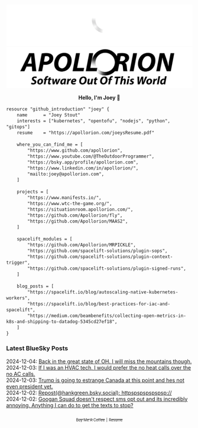 ![Personal Website](https://raw.githubusercontent.com/Apollorion/apollorion/main/logos/new-large-white-transparent.png#gh-dark-mode-only)![Personal Website](https://raw.githubusercontent.com/Apollorion/apollorion/main/logos/new-large-black-transparent.png#gh-light-mode-only)

<p align="center">
    <b>Hello, I'm Joey 👋</b>
</p>

```hcl
resource "github_introduction" "joey" {
    name      = "Joey Stout"
    interests = ["kubernetes", "opentofu", "nodejs", "python", "gitops"]
    resume    = "https://apollorion.com/joeysResume.pdf"

    where_you_can_find_me = [
        "https://www.github.com/apollorion",
        "https://www.youtube.com/@TheOutdoorProgrammer",
        "https://bsky.app/profile/apollorion.com",
        "https://www.linkedin.com/in/apollorion/",
        "mailto:joey@apollorion.com",
    ]

    projects = [
        "https://www.manifests.io/",
        "https://www.wtc-the-game.org/",
        "https://situationroom.apollorion.com/",
        "https://github.com/Apollorion/fly",
        "https://github.com/Apollorion/MAAS2",
    ]

    spacelift_modules = [
        "https://github.com/Apollorion/MRPICKLE",
        "https://github.com/spacelift-solutions/plugin-sops",
        "https://github.com/spacelift-solutions/plugin-context-trigger",
        "https://github.com/spacelift-solutions/plugin-signed-runs",
    ]

    blog_posts = [
        "https://spacelift.io/blog/autoscaling-native-kubernetes-workers",
        "https://spacelift.io/blog/best-practices-for-iac-and-spacelift",
        "https://medium.com/beambenefits/collecting-open-metrics-in-k8s-and-shipping-to-datadog-5345cd27ef18",
    ]
}
```

### Latest BlueSky Posts
2024-12-04: [Back in the great state of OH. I will miss the mountains though. ](https://bsky.app/profile/apollorion.com/post/3lchkpds7bs2g)  
2024-12-03: [If I was an HVAC tech, I would prefer the no heat calls over the no AC calls. ](https://bsky.app/profile/apollorion.com/post/3lcgcarqwn22b)  
2024-12-03: [Trump is going to estrange Canada at this point and hes not even president yet. ](https://bsky.app/profile/apollorion.com/post/3lcfuhmk2cs2b)  
2024-12-02: [Repost(@hankgreen.bsky.social): httpspspspspspsp:// ](https://bsky.app/profile/hankgreen.bsky.social/post/3lce6zpibo22p)  
2024-12-02: [Googan Squad doesn't respect sms opt out and its incredibly annoying. Anything I can do to get the texts to stop? ](https://bsky.app/profile/apollorion.com/post/3lcddhziftc2o)  


<p align="center">
    <a href="https://www.buymeacoffee.com/apollorion"><sub><sub>Buy Me A Coffee</sub></sub></a> <sub><sub>|</sub></sub> <a href="https://apollorion.com/joeysResume.pdf"><sub><sub>Resume</sub></sub></a>
</p>
